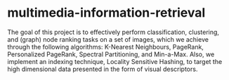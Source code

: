 # multimedia-information-retrieval

The goal of this project is to effectively perform classification, clustering, and (graph) node ranking tasks on a set of images, which we achieve through the following algorithms: K-Nearest Neighbours, PageRank, Personalized PageRank, Spectral Partitioning, and Min-a-Max. Also, we implement an indexing technique, Locality Sensitive Hashing, to target the high dimensional data presented in the form of visual descriptors.
